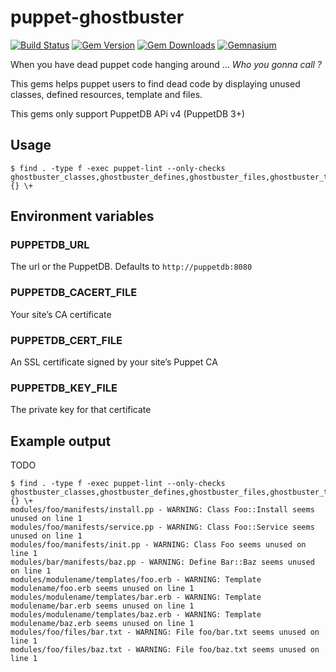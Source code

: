 puppet-ghostbuster
==================

[![Build Status](https://img.shields.io/travis/camptocamp/puppet-ghostbuster.svg)](https://travis-ci.org/camptocamp/puppet-ghostbuster)
[![Gem Version](https://img.shields.io/gem/v/puppet-ghostbuster.svg)](https://rubygems.org/gems/puppet-ghostbuster)
[![Gem Downloads](https://img.shields.io/gem/dt/puppet-ghostbuster.svg)](https://rubygems.org/gems/puppet-ghostbuster)
[![Gemnasium](https://img.shields.io/gemnasium/camptocamp/puppet-ghostbuster.svg)](https://gemnasium.com/camptocamp/puppet-ghostbuster)

When you have dead puppet code hanging around ...
*Who you gonna call ?*


This gems helps puppet users to find dead code by displaying unused classes, defined resources, template and files.

This gems only support PuppetDB APi v4 (PuppetDB 3+)

Usage
-----

```shell
$ find . -type f -exec puppet-lint --only-checks ghostbuster_classes,ghostbuster_defines,ghostbuster_files,ghostbuster_templates {} \+
```

Environment variables
---------------------

### PUPPETDB_URL

The url or the PuppetDB. Defaults to `http://puppetdb:8080`

### PUPPETDB_CACERT_FILE

Your site’s CA certificate

### PUPPETDB_CERT_FILE

An SSL certificate signed by your site’s Puppet CA

### PUPPETDB_KEY_FILE

The private key for that certificate

Example output
--------------

TODO
```
$ find . -type f -exec puppet-lint --only-checks ghostbuster_classes,ghostbuster_defines,ghostbuster_files,ghostbuster_templates {} \+
modules/foo/manifests/install.pp - WARNING: Class Foo::Install seems unused on line 1
modules/foo/manifests/service.pp - WARNING: Class Foo::Service seems unused on line 1
modules/foo/manifests/init.pp - WARNING: Class Foo seems unused on line 1
modules/bar/manifests/baz.pp - WARNING: Define Bar::Baz seems unused on line 1
modules/modulename/templates/foo.erb - WARNING: Template modulename/foo.erb seems unused on line 1
modules/modulename/templates/bar.erb - WARNING: Template modulename/bar.erb seems unused on line 1
modules/modulename/templates/baz.erb - WARNING: Template modulename/baz.erb seems unused on line 1
modules/foo/files/bar.txt - WARNING: File foo/bar.txt seems unused on line 1
modules/foo/files/baz.txt - WARNING: File foo/baz.txt seems unused on line 1
```
